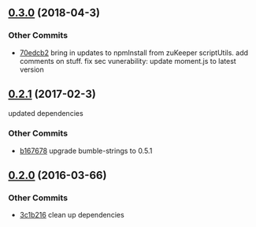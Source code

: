 ## [0.3.0](https://github.com/littlebee/bumble-util.git/compare/0.2.1...0.3.0) (2018-04-3)


### Other Commits
* [70edcb2](https://github.com/littlebee/bumble-util.git/commit/70edcb2bc3e1d87a6503d584259affa3cb18b6b9) bring in updates to npmInstall from zuKeeper scriptUtils.  add comments on stuff.  fix sec vunerability: update moment.js to latest version

## [0.2.1](https://github.com/littlebee/bumble-util.git/compare/0.2.0...0.2.1) (2017-02-3)
updated dependencies

### Other Commits
* [b167678](https://github.com/littlebee/bumble-util.git/commit/b1676783024bbfd7168a4db571a22ff0cf75b42c) upgrade bumble-strings to 0.5.1

## [0.2.0](https://github.com/littlebee/bumble-util.git/compare/0.0.0...0.2.0) (2016-03-66)


### Other Commits
* [3c1b216](https://github.com/littlebee/bumble-util.git/commit/3c1b216e0cbe89d750f8dda4161470a6a902353a) clean up dependencies
